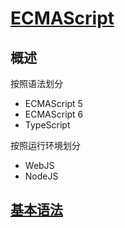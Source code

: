 <link rel="stylesheet" href="https://zhmhbest.gitee.io/hellomathematics/style/index.css">
<script src="https://zhmhbest.gitee.io/hellomathematics/style/index.js"></script>

# [ECMAScript]()

## 概述

按照语法划分

- ECMAScript 5
- ECMAScript 6
- TypeScript

按照运行环境划分

- WebJS
- NodeJS

## [基本语法](base.html)

